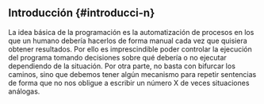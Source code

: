 ## Introducción {#introducci-n}

La idea básica de la programación es la automatización de procesos en los que un humano debería hacerlos de forma manual cada vez que quisiera obtener resultados. Por ello es imprescindible poder controlar la ejecución del programa tomando decisiones sobre qué debería o no ejecutar dependiendo de la situación. Por otra parte, no basta con bifurcar los caminos, sino que debemos tener algún mecanismo para repetir sentencias de forma que no nos obligue a escribir un número X de veces situaciones análogas.